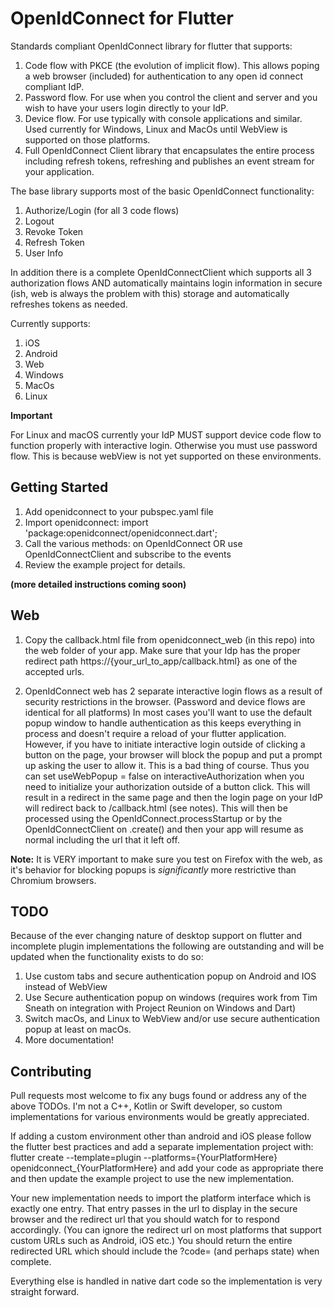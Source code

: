 # OpenIdConnect for Flutter

Standards compliant OpenIdConnect library for flutter that supports:

1. Code flow with PKCE (the evolution of implicit flow). This allows poping a web browser (included) for authentication to any open id connect compliant IdP.
2. Password flow. For use when you control the client and server and you wish to have your users login directly to your IdP.
3. Device flow. For use typically with console applications and similar. Used currently for Windows, Linux and MacOs until WebView is supported on those platforms.
4. Full OpenIdConnect Client library that encapsulates the entire process including refresh tokens, refreshing and publishes an event stream for your application.

The base library supports most of the basic OpenIdConnect functionality:

1. Authorize/Login (for all 3 code flows)
2. Logout
3. Revoke Token
4. Refresh Token
5. User Info

In addition there is a complete OpenIdConnectClient which supports all 3 authorization flows AND automatically maintains login information in secure (ish, web is always the problem with this) storage and automatically refreshes tokens as needed.

Currently supports:

1. iOS
2. Android
3. Web
4. Windows
5. MacOs
6. Linux

**Important**

For Linux and macOS currently your IdP MUST support device code flow to function properly with interactive login. Otherwise you must use password flow. This is because webView is not yet supported on these environments.

## Getting Started

1. Add openidconnect to your pubspec.yaml file
2. Import openidconnect: import 'package:openidconnect/openidconnect.dart';
3. Call the various methods: on OpenIdConnect OR use OpenIdConnectClient and subscribe to the events
4. Review the example project for details.

**(more detailed instructions coming soon)**

## Web

1. Copy the callback.html file from openidconnect_web (in this repo) into the web folder of your app. Make sure that your Idp has the proper redirect path https://{your_url_to_app/callback.html} as one of the accepted urls.

2. OpenIdConnect web has 2 separate interactive login flows as a result of security restrictions in the browser. (Password and device flows are identical for all platforms) In most cases you'll want to use the default popup window to handle authentication as this keeps everything in process and doesn't require a reload of your flutter application. However, if you have to initiate interactive login outside of clicking a button on the page, your browser will block the popup and put a prompt up asking the user to allow it. This is a bad thing of course. Thus you can set useWebPopup = false on interactiveAuthorization when you need to initialize your authorization outside of a button click. This will result in a redirect in the same page and then the login page on your IdP will redirect back to /callback.html (see notes). This will then be processed using the OpenIdConnect.processStartup or by the OpenIdConnectClient on .create() and then your app will resume as normal including the url that it left off.

**Note:** It is VERY important to make sure you test on Firefox with the web, as it's behavior for blocking popups is _significantly_ more restrictive than Chromium browsers.

## TODO

Because of the ever changing nature of desktop support on flutter and incomplete plugin implementations the following are outstanding and will be updated when the functionality exists to do so:

1. Use custom tabs and secure authentication popup on Android and IOS instead of WebView
2. Use Secure authentication popup on windows (requires work from Tim Sneath on integration with Project Reunion on Windows and Dart)
3. Switch macOs, and Linux to WebView and/or use secure authentication popup at least on macOs.
4. More documentation!

## Contributing

Pull requests most welcome to fix any bugs found or address any of the above TODOs. I'm not a C++, Kotlin or Swift developer, so custom implementations for various environments would be greatly appreciated.

If adding a custom environment other than android and iOS please follow the flutter best practices and add a separate implementation project with: flutter create --template=plugin --platforms={YourPlatformHere} openidconnect\_{YourPlatformHere} and add your code as appropriate there and then update the example project to use the new implementation.

Your new implementation needs to import the platform interface which is exactly one entry. That entry passes in the url to display in the secure browser and the redirect url that you should watch for to respond accordingly. (You can ignore the redirect url on most platforms that support custom URLs such as Android, iOS etc.) You should return the entire redirected URL which should include the ?code= (and perhaps state) when complete.

Everything else is handled in native dart code so the implementation is very straight forward.
